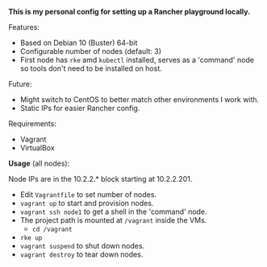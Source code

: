**This is my personal config for setting up a Rancher playground locally.**

Features:

- Based on Debian 10 (Buster) 64-bit
- Configurable number of nodes (default: 3)
- First node has `rke` amd `kubectl` installed, serves as a 'command' node so tools don't need to be installed on host.

Future:

- Might switch to CentOS to better match other environments I work with.
- Static IPs for easier Rancher config.

Requirements:

- Vagrant
- VirtualBox

**Usage** (all nodes):

Node IPs are in the 10.2.2.* block starting at 10.2.2.201.

- Edit `Vagrantfile` to set number of nodes.
- `vagrant up` to start and provision nodes.
- `vagrant ssh node1` to get a shell in the 'command' node.
- The project path is mounted at `/vagrant` inside the VMs.
  - `cd /vagrant`
- `rke up`
- `vagrant suspend` to shut down nodes.
- `vagrant destroy` to tear down nodes.
